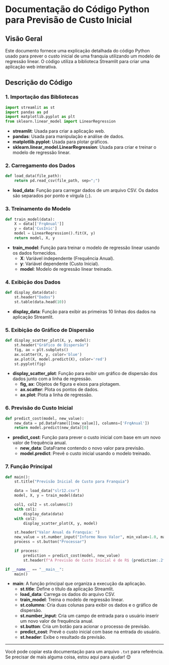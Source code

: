 # Documentação do Código Python para Previsão de Custo Inicial

## Visão Geral
Este documento fornece uma explicação detalhada do código Python usado para prever o custo inicial de uma franquia utilizando um modelo de regressão linear. O código utiliza a biblioteca Streamlit para criar uma aplicação web interativa.

## Descrição do Código

### 1. Importação das Bibliotecas
```python
import streamlit as st 
import pandas as pd 
import matplotlib.pyplot as plt
from sklearn.linear_model import LinearRegression 
```
- **streamlit**: Usada para criar a aplicação web.
- **pandas**: Usada para manipulação e análise de dados.
- **matplotlib.pyplot**: Usada para plotar gráficos.
- **sklearn.linear_model.LinearRegression**: Usada para criar e treinar o modelo de regressão linear.

### 2. Carregamento dos Dados
```python
def load_data(file_path):
    return pd.read_csv(file_path, sep=";")
```
- **load_data**: Função para carregar dados de um arquivo CSV. Os dados são separados por ponto e vírgula (`;`).

### 3. Treinamento do Modelo
```python
def train_model(data):
    X = data[['FrqAnual']]
    y = data['CusInic']
    model = LinearRegression().fit(X, y)
    return model, X, y
```
- **train_model**: Função para treinar o modelo de regressão linear usando os dados fornecidos.
  - **X**: Variável independente (Frequência Anual).
  - **y**: Variável dependente (Custo Inicial).
  - **model**: Modelo de regressão linear treinado.

### 4. Exibição dos Dados
```python
def display_data(data):
    st.header("Dados")
    st.table(data.head(10))
```
- **display_data**: Função para exibir as primeiras 10 linhas dos dados na aplicação Streamlit.

### 5. Exibição do Gráfico de Dispersão
```python
def display_scatter_plot(X, y, model):
    st.header("Gráfico de Dispersão")
    fig, ax = plt.subplots()
    ax.scatter(X, y, color='blue')
    ax.plot(X, model.predict(X), color='red')
    st.pyplot(fig)
```
- **display_scatter_plot**: Função para exibir um gráfico de dispersão dos dados junto com a linha de regressão.
  - **fig, ax**: Objetos de figura e eixos para plotagem.
  - **ax.scatter**: Plota os pontos de dados.
  - **ax.plot**: Plota a linha de regressão.

### 6. Previsão do Custo Inicial
```python
def predict_cost(model, new_value):
    new_data = pd.DataFrame([[new_value]], columns=['FrqAnual'])
    return model.predict(new_data)[0]
```
- **predict_cost**: Função para prever o custo inicial com base em um novo valor de frequência anual.
  - **new_data**: DataFrame contendo o novo valor para previsão.
  - **model.predict**: Prevê o custo inicial usando o modelo treinado.

### 7. Função Principal
```python
def main():
    st.title("Previsão Inicial de Custo para Franquia")

    data = load_data("slr12.csv")
    model, X, y = train_model(data)

    col1, col2 = st.columns(2)
    with col1:
        display_data(data)
    with col2:
        display_scatter_plot(X, y, model)

    st.header("Valor Anual da Franquia: ")
    new_value = st.number_input("Informe Novo Valor", min_value=1.0, max_value=999999.0, value=1500.0, step=0.01)
    process = st.button("Processar")

    if process:
        prediction = predict_cost(model, new_value)
        st.header(f"A Previsão de Custo Inicial é de R$ {prediction:.2f}")

if __name__ == "__main__":
    main()
```
- **main**: A função principal que organiza a execução da aplicação.
  - **st.title**: Define o título da aplicação Streamlit.
  - **load_data**: Carrega os dados do arquivo CSV.
  - **train_model**: Treina o modelo de regressão linear.
  - **st.columns**: Cria duas colunas para exibir os dados e o gráfico de dispersão.
  - **st.number_input**: Cria um campo de entrada para o usuário inserir um novo valor de frequência anual.
  - **st.button**: Cria um botão para acionar o processo de previsão.
  - **predict_cost**: Prevê o custo inicial com base na entrada do usuário.
  - **st.header**: Exibe o resultado da previsão.

---

Você pode copiar esta documentação para um arquivo `.txt` para referência. Se precisar de mais alguma coisa, estou aqui para ajudar! 😊
